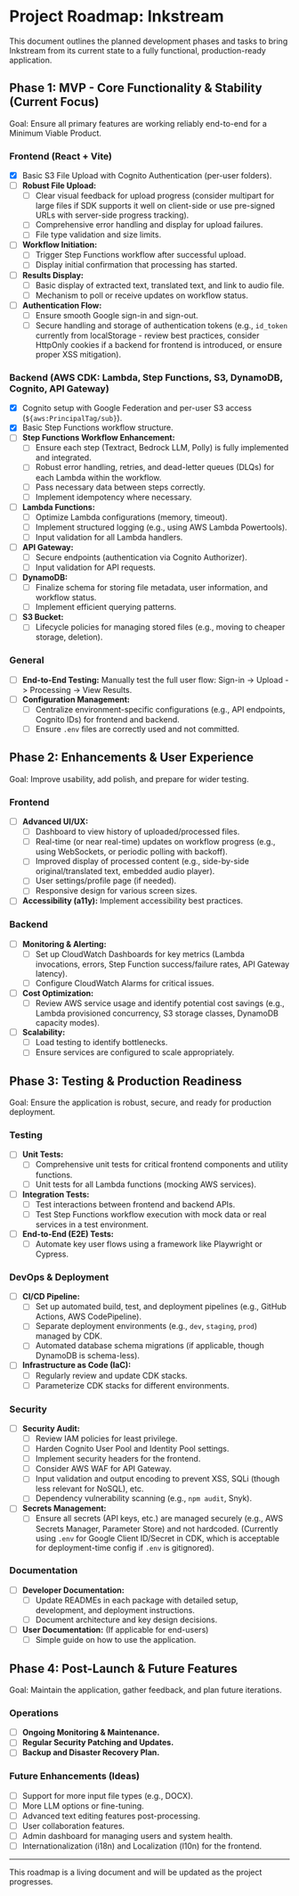 # Project Roadmap: Inkstream

This document outlines the planned development phases and tasks to bring Inkstream from its current state to a fully functional, production-ready application.

## Phase 1: MVP - Core Functionality & Stability (Current Focus)

Goal: Ensure all primary features are working reliably end-to-end for a Minimum Viable Product.

### Frontend (React + Vite)

- [x] Basic S3 File Upload with Cognito Authentication (per-user folders).
- [ ] **Robust File Upload:**
  - [ ] Clear visual feedback for upload progress (consider multipart for large files if SDK supports it well on client-side or use pre-signed URLs with server-side progress tracking).
  - [ ] Comprehensive error handling and display for upload failures.
  - [ ] File type validation and size limits.
- [ ] **Workflow Initiation:**
  - [ ] Trigger Step Functions workflow after successful upload.
  - [ ] Display initial confirmation that processing has started.
- [ ] **Results Display:**
  - [ ] Basic display of extracted text, translated text, and link to audio file.
  - [ ] Mechanism to poll or receive updates on workflow status.
- [ ] **Authentication Flow:**
  - [ ] Ensure smooth Google sign-in and sign-out.
  - [ ] Secure handling and storage of authentication tokens (e.g., `id_token` currently from localStorage - review best practices, consider HttpOnly cookies if a backend for frontend is introduced, or ensure proper XSS mitigation).

### Backend (AWS CDK: Lambda, Step Functions, S3, DynamoDB, Cognito, API Gateway)

- [x] Cognito setup with Google Federation and per-user S3 access (`${aws:PrincipalTag/sub}`).
- [x] Basic Step Functions workflow structure.
- [ ] **Step Functions Workflow Enhancement:**
  - [ ] Ensure each step (Textract, Bedrock LLM, Polly) is fully implemented and integrated.
  - [ ] Robust error handling, retries, and dead-letter queues (DLQs) for each Lambda within the workflow.
  - [ ] Pass necessary data between steps correctly.
  - [ ] Implement idempotency where necessary.
- [ ] **Lambda Functions:**
  - [ ] Optimize Lambda configurations (memory, timeout).
  - [ ] Implement structured logging (e.g., using AWS Lambda Powertools).
  - [ ] Input validation for all Lambda handlers.
- [ ] **API Gateway:**
  - [ ] Secure endpoints (authentication via Cognito Authorizer).
  - [ ] Input validation for API requests.
- [ ] **DynamoDB:**
  - [ ] Finalize schema for storing file metadata, user information, and workflow status.
  - [ ] Implement efficient querying patterns.
- [ ] **S3 Bucket:**
  - [ ] Lifecycle policies for managing stored files (e.g., moving to cheaper storage, deletion).

### General

- [ ] **End-to-End Testing:** Manually test the full user flow: Sign-in -> Upload -> Processing -> View Results.
- [ ] **Configuration Management:**
  - [ ] Centralize environment-specific configurations (e.g., API endpoints, Cognito IDs) for frontend and backend.
  - [ ] Ensure `.env` files are correctly used and not committed.

## Phase 2: Enhancements & User Experience

Goal: Improve usability, add polish, and prepare for wider testing.

### Frontend

- [ ] **Advanced UI/UX:**
  - [ ] Dashboard to view history of uploaded/processed files.
  - [ ] Real-time (or near real-time) updates on workflow progress (e.g., using WebSockets, or periodic polling with backoff).
  - [ ] Improved display of processed content (e.g., side-by-side original/translated text, embedded audio player).
  - [ ] User settings/profile page (if needed).
  - [ ] Responsive design for various screen sizes.
- [ ] **Accessibility (a11y):** Implement accessibility best practices.

### Backend

- [ ] **Monitoring & Alerting:**
  - [ ] Set up CloudWatch Dashboards for key metrics (Lambda invocations, errors, Step Function success/failure rates, API Gateway latency).
  - [ ] Configure CloudWatch Alarms for critical issues.
- [ ] **Cost Optimization:**
  - [ ] Review AWS service usage and identify potential cost savings (e.g., Lambda provisioned concurrency, S3 storage classes, DynamoDB capacity modes).
- [ ] **Scalability:**
  - [ ] Load testing to identify bottlenecks.
  - [ ] Ensure services are configured to scale appropriately.

## Phase 3: Testing & Production Readiness

Goal: Ensure the application is robust, secure, and ready for production deployment.

### Testing

- [ ] **Unit Tests:**
  - [ ] Comprehensive unit tests for critical frontend components and utility functions.
  - [ ] Unit tests for all Lambda functions (mocking AWS services).
- [ ] **Integration Tests:**
  - [ ] Test interactions between frontend and backend APIs.
  - [ ] Test Step Functions workflow execution with mock data or real services in a test environment.
- [ ] **End-to-End (E2E) Tests:**
  - [ ] Automate key user flows using a framework like Playwright or Cypress.

### DevOps & Deployment

- [ ] **CI/CD Pipeline:**
  - [ ] Set up automated build, test, and deployment pipelines (e.g., GitHub Actions, AWS CodePipeline).
  - [ ] Separate deployment environments (e.g., `dev`, `staging`, `prod`) managed by CDK.
  - [ ] Automated database schema migrations (if applicable, though DynamoDB is schema-less).
- [ ] **Infrastructure as Code (IaC):**
  - [ ] Regularly review and update CDK stacks.
  - [ ] Parameterize CDK stacks for different environments.

### Security

- [ ] **Security Audit:**
  - [ ] Review IAM policies for least privilege.
  - [ ] Harden Cognito User Pool and Identity Pool settings.
  - [ ] Implement security headers for the frontend.
  - [ ] Consider AWS WAF for API Gateway.
  - [ ] Input validation and output encoding to prevent XSS, SQLi (though less relevant for NoSQL), etc.
  - [ ] Dependency vulnerability scanning (e.g., `npm audit`, Snyk).
- [ ] **Secrets Management:**
  - [ ] Ensure all secrets (API keys, etc.) are managed securely (e.g., AWS Secrets Manager, Parameter Store) and not hardcoded. (Currently using `.env` for Google Client ID/Secret in CDK, which is acceptable for deployment-time config if `.env` is gitignored).

### Documentation

- [ ] **Developer Documentation:**
  - [ ] Update READMEs in each package with detailed setup, development, and deployment instructions.
  - [ ] Document architecture and key design decisions.
- [ ] **User Documentation:** (If applicable for end-users)
  - [ ] Simple guide on how to use the application.

## Phase 4: Post-Launch & Future Features

Goal: Maintain the application, gather feedback, and plan future iterations.

### Operations

- [ ] **Ongoing Monitoring & Maintenance.**
- [ ] **Regular Security Patching and Updates.**
- [ ] **Backup and Disaster Recovery Plan.**

### Future Enhancements (Ideas)

- [ ] Support for more input file types (e.g., DOCX).
- [ ] More LLM options or fine-tuning.
- [ ] Advanced text editing features post-processing.
- [ ] User collaboration features.
- [ ] Admin dashboard for managing users and system health.
- [ ] Internationalization (i18n) and Localization (l10n) for the frontend.

---

This roadmap is a living document and will be updated as the project progresses.
